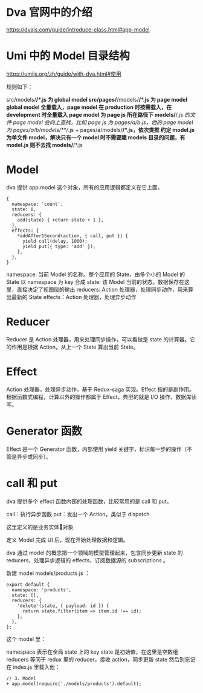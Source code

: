 # Dva 官网中的介绍

https://dvajs.com/guide/introduce-class.html#app-model

# Umi 中的 Model 目录结构
https://umijs.org/zh/guide/with-dva.html#使用 

规则如下：

src/models/**/*.js 为 global model
src/pages/**/models/**/*.js 为 page model
global model 全量载入，page model 在 production 时按需载入，在 development 时全量载入
page model 为 page js 所在路径下 models/**/*.js 的文件
page model 会向上查找，比如 page js 为 pages/a/b.js，他的 page model 为 pages/a/b/models/**/*.js + pages/a/models/**/*.js，依次类推
约定 model.js 为单文件 model，解决只有一个 model 时不需要建 models 目录的问题，有 model.js 则不去找 models/**/*.js


# Model
dva 提供 app.model 这个对象，所有的应用逻辑都定义在它上面。

```
{
  namespace: 'count',
  state: 0,
  reducers: {
    add(state) { return state + 1 },
  },
  effects: {
    *addAfter1Second(action, { call, put }) {
      yield call(delay, 1000);
      yield put({ type: 'add' });
    },
  },
}
```

namespace: 当前 Model 的名称。整个应用的 State，由多个小的 Model 的 State 以 namespace 为 key 合成
state: 该 Model 当前的状态。数据保存在这里，直接决定了视图层的输出
reducers: Action 处理器，处理同步动作，用来算出最新的 State
effects：Action 处理器，处理异步动作

# Reducer
Reducer 是 Action 处理器，用来处理同步操作，可以看做是 state 的计算器。它的作用是根据 Action，从上一个 State 算出当前 State。

# Effect
Action 处理器，处理异步动作，基于 Redux-saga 实现。Effect 指的是副作用。根据函数式编程，计算以外的操作都属于 Effect，典型的就是 I/O 操作、数据库读写。

# Generator 函数
Effect 是一个 Generator 函数，内部使用 yield 关键字，标识每一步的操作（不管是异步或同步）。

# call 和 put
dva 提供多个 effect 函数内部的处理函数，比较常用的是 call 和 put。

call：执行异步函数
put：发出一个 Action，类似于 dispatch



这里定义的是业务实体对象

定义 Model
完成 UI 后，现在开始处理数据和逻辑。

dva 通过 model 的概念把一个领域的模型管理起来，包含同步更新 state 的 reducers，处理异步逻辑的 effects，订阅数据源的 subscriptions 。

新建 model models/products.js ：

```
export default {
  namespace: 'products',
  state: [],
  reducers: {
    'delete'(state, { payload: id }) {
      return state.filter(item => item.id !== id);
    },
  },
};
```
这个 model 里：

namespace 表示在全局 state 上的 key
state 是初始值，在这里是空数组
reducers 等同于 redux 里的 reducer，接收 action，同步更新 state
然后别忘记在 index.js 里载入他：

```
// 3. Model
+ app.model(require('./models/products').default);
```